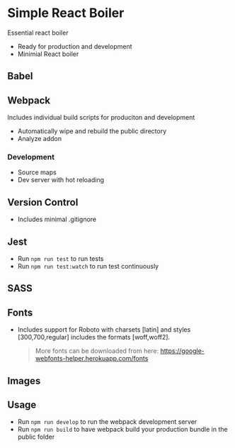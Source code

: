 # Simple React Boiler

Essential react boiler

- Ready for production and development
- Minimial React boiler

## Babel

## Webpack

Includes individual build scripts for produciton and development

- Automatically wipe and rebuild the public directory
- Analyze addon

### Development

- Source maps
- Dev server with hot reloading

## Version Control

- Includes minimal .gitignore

## Jest

- Run `npm run test` to run tests
- Run `npm run test:watch` to run test continuously

## SASS

## Fonts

- Includes support for Roboto with charsets [latin] and styles [300,700,regular] includes the formats [woff,woff2].

  > More fonts can be downloaded from here: https://google-webfonts-helper.herokuapp.com/fonts

## Images

## Usage

- Run `npm run develop` to run the webpack development server
- Run `npm run build` to have webpack build your production bundle in the public folder
